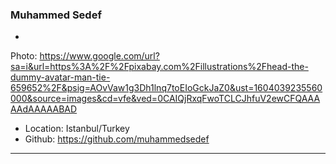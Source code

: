 ### Muhammed Sedef

-
Photo: https://www.google.com/url?sa=i&url=https%3A%2F%2Fpixabay.com%2Fillustrations%2Fhead-the-dummy-avatar-man-tie-659652%2F&psig=AOvVaw1g3Dh1lnq7toEIoGckJaZ0&ust=1604039235560000&source=images&cd=vfe&ved=0CAIQjRxqFwoTCLCJhfuV2ewCFQAAAAAdAAAAABAD
- Location: Istanbul/Turkey
- Github: https://github.com/muhammedsedef

***
